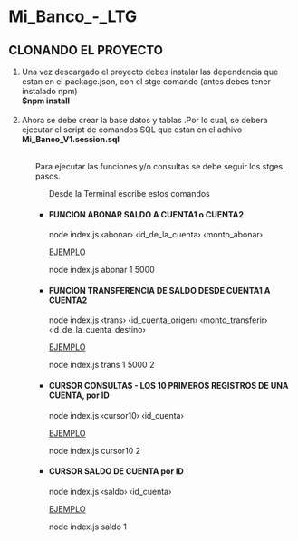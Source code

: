 # Mi_Banco_-_LTG
  <h2>CLONANDO EL PROYECTO</h2>
  <ol>
    <li> Una vez descargado el proyecto debes instalar las dependencia que estan en el package.json, con el stge comando
      (antes debes tener instalado npm)
    </br>
      <b> $npm install</b><br><br>
    <li> Ahora se debe crear la base datos y tablas .Por lo cual, se
      debera ejecutar el script de comandos SQL que estan en el achivo<b> Mi_Banco_V1.session.sql</b></li><br>
    <ul>Para ejecutar las funciones y/o consultas se debe seguir los stges. pasos.<br>
  <ul>Desde la Terminal escribe estos comandos
      <li>
        <h4>FUNCION ABONAR SALDO A CUENTA1 o CUENTA2</h4>
        <p> node index.js &#8249;abonar&#8250; &#8249;id_de_la_cuenta&#8250;
          &#8249;monto_abonar&#8250;</p>
        <p></p><u> EJEMPLO</p></u>
        node index.js abonar 1 5000
    </ul>
    <ul>
      <li>
        <h4>FUNCION TRANSFERENCIA DE SALDO DESDE CUENTA1 A CUENTA2 </h4>
        node index.js &#8249;trans&#8250; &#8249;id_cuenta_origen&#8250; &#8249;monto_transferir&#8250;
        &#8249;id_de_la_cuenta_destino&#8250;
        <p></p><u> EJEMPLO</p></u>
        node index.js trans 1 5000 2
    </ul>
    <ul>
      <li>
        <h4>CURSOR CONSULTAS - LOS 10 PRIMEROS REGISTROS DE UNA CUENTA, por ID</h4>
        node index.js &#8249;cursor10&#8250; &#8249;id_cuenta&#8250;
        <p></p><u> EJEMPLO</p></u>
        node index.js cursor10 2
    </ul>
    <ul>
      <li>
        <h4>CURSOR SALDO DE CUENTA por ID</h4>
        node index.js &#8249;saldo&#8250; &#8249;id_cuenta&#8250;
        <p></p><u> EJEMPLO</p></u>
        node index.js saldo 1
    </ul>
  </ol>
  </li>
</body>
